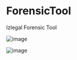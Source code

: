 # ForensicTool
Izlegal Forensic Tool 

![image](https://user-images.githubusercontent.com/77683874/171061845-f5074879-c2a4-4818-994c-e2bf7e68e56a.png)


![image](https://user-images.githubusercontent.com/77683874/170058218-b2fa6fd5-eb88-4114-89c4-8f8b672133ab.png)
